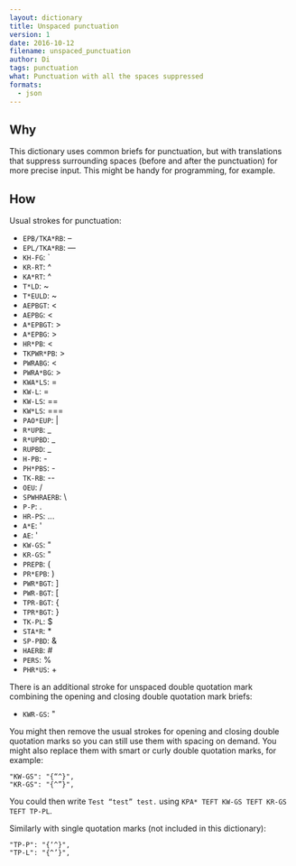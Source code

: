 ```yaml
---
layout: dictionary
title: Unspaced punctuation
version: 1
date: 2016-10-12
filename: unspaced_punctuation
author: Di
tags: punctuation
what: Punctuation with all the spaces suppressed
formats:
  - json
---
```


## Why

This dictionary uses common briefs for punctuation, but with translations that suppress surrounding spaces (before and after the punctuation) for more precise input. This might be handy for programming, for example.

## How

Usual strokes for punctuation:

- `EPB/TKA*RB`: –
- `EPL/TKA*RB`: —
- `KH-FG`: \`
- `KR-RT`: ^
- `KA*RT`: ^
- `T*LD`: ~
- `T*EULD`: ~
- `AEPBGT`: <
- `AEPBG`: <
- `A*EPBGT`: >
- `A*EPBG`: >
- `HR*PB`: <
- `TKPWR*PB`: >
- `PWRABG`: <
- `PWRA*BG`: >
- `KWA*LS`: =
- `KW-L`: =
- `KW-LS`: ==
- `KW*LS`: ===
- `PAO*EUP`: |
- `R*UPB`: _
- `R*UPBD`: _
- `RUPBD`: _
- `H-PB`: -
- `PH*PBS`: -
- `TK-RB`: --
- `OEU`: /
- `SPWHRAERB`: \
- `P-P`: .
- `HR-PS`: ...
- `A*E`: '
- `AE`: '
- `KW-GS`: "
- `KR-GS`: "
- `PREPB`: (
- `PR*EPB`: )
- `PWR*BGT`: ]
- `PWR-BGT`: [
- `TPR-BGT`: {
- `TPR*BGT`: }
- `TK-PL`: $
- `STA*R`: *
- `SP-PBD`: &
- `HAERB`: #
- `PERS`: %
- `PHR*US`: +

There is an additional stroke for unspaced double quotation mark combining the opening and closing double quotation mark briefs:

- `KWR-GS`: "

You might then remove the usual strokes for opening and closing double quotation marks so you can still use them with spacing on demand. You might also replace them with smart or curly double quotation marks, for example:

```
"KW-GS": "{“^}",
"KR-GS": "{^”}",
```

You could then write `Test “test” test.` using `KPA* TEFT KW-GS TEFT KR-GS TEFT TP-PL`.

Similarly with single quotation marks (not included in this dictionary):

```
"TP-P": "{‘^}",
"TP-L": "{^’}",
```

